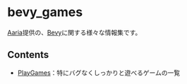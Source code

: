 # bevy_games
[Aaria](https://www.aaria.net/)提供の、[Bevy](https://bevyengine.org/)に関する様々な情報集です。

## Contents
- [PlayGames](https://github.com/Aariar/bevy_games/blob/main/PlayGames.md)：特にバグなくしっかりと遊べるゲームの一覧
